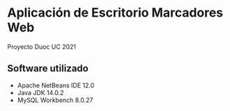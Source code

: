 # Aplicación de Escritorio Marcadores Web
Proyecto Duoc UC 2021

## Software utilizado
- Apache NetBeans IDE 12.0
- Java JDK 14.0.2
- MySQL Workbench 8.0.27
